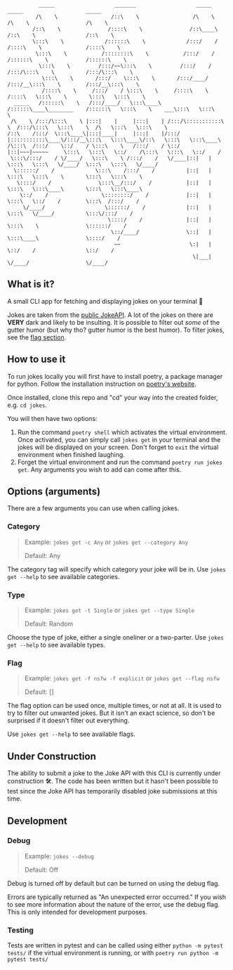 ```
          _____                   _______                   _____                    _____                    _____          
         /\    \                 /::\    \                 /\    \                  /\    \                  /\    \         
        /::\    \               /::::\    \               /::\____\                /::\    \                /::\    \        
        \:::\    \             /::::::\    \             /:::/    /               /::::\    \              /::::\    \       
         \:::\    \           /::::::::\    \           /:::/    /               /::::::\    \            /::::::\    \      
          \:::\    \         /:::/~~\:::\    \         /:::/    /               /:::/\:::\    \          /:::/\:::\    \     
           \:::\    \       /:::/    \:::\    \       /:::/____/               /:::/__\:::\    \        /:::/__\:::\    \    
           /::::\    \     /:::/    / \:::\    \     /::::\    \              /::::\   \:::\    \       \:::\   \:::\    \   
  _____   /::::::\    \   /:::/____/   \:::\____\   /::::::\____\________    /::::::\   \:::\    \    ___\:::\   \:::\    \  
 /\    \ /:::/\:::\    \ |:::|    |     |:::|    | /:::/\:::::::::::\    \  /:::/\:::\   \:::\    \  /\   \:::\   \:::\    \ 
/::\    /:::/  \:::\____\|:::|____|     |:::|    |/:::/  |:::::::::::\____\/:::/__\:::\   \:::\____\/::\   \:::\   \:::\____\
/\:::\  /:::/    \::/    / \:::\    \   /:::/    / \::/   |::|~~~|~~~~~     \:::\   \:::\   \::/    /\:::\   \:::\   \::/    /
 \:::\/:::/    / \/____/   \:::\    \ /:::/    /   \/____|::|   |           \:::\   \:::\   \/____/  \:::\   \:::\   \/____/ 
  \::::::/    /             \:::\    /:::/    /          |::|   |            \:::\   \:::\    \       \:::\   \:::\    \     
   \::::/    /               \:::\__/:::/    /           |::|   |             \:::\   \:::\____\       \:::\   \:::\____\    
    \::/    /                 \::::::::/    /            |::|   |              \:::\   \::/    /        \:::\  /:::/    /    
     \/____/                   \::::::/    /             |::|   |               \:::\   \/____/          \:::\/:::/    /     
                                \::::/    /              |::|   |                \:::\    \               \::::::/    /      
                                 \::/____/               \::|   |                 \:::\____\               \::::/    /       
                                  ~~                      \:|   |                  \::/    /                \::/    /        
                                                           \|___|                   \/____/                  \/____/  
```

## What is it?

A small CLI app for fetching and displaying jokes on your terminal :clown_face:

Jokes are taken from the [public JokeAPI](https://v2.jokeapi.dev/). A lot of the jokes on there are **VERY** dark and likely to be insulting. It is possible to filter out *some* of the gutter humor (but why tho? gutter humor is the best humor). To filter jokes, see the [flag section](#Flag).

## How to use it

To run jokes locally you will first have to install poetry, a package manager for python. Follow the installation instruction on [poetry's website](https://python-poetry.org/docs/).

Once installed, clone this repo and "cd" your way into the created folder, e.g. `cd jokes`.

You will then have two options:

1. Run the command `poetry shell` which activates the virtual environment. Once activated, you can simply call `jokes get` in your terminal and the jokes will be displayed on your screen. Don't forget to `exit` the virtual environment when finished laughing.
2. Forget the virtual environment and run the command `poetry run jokes get`. Any arguments you wish to add can come after this.

## Options (arguments)

There are a few arguments you can use when calling jokes.

### Category

> Example: `jokes get -c Any` or `jokes get --category Any`
>
> Default: Any

The category tag will specify which category your joke will be in. Use `jokes get --help` to see available categories.

### Type

> Example: `jokes get -t Single` or `jokes get --type Single`
>
> Default: Random

Choose the type of joke, either a single oneliner or a two-parter. Use `jokes get --help` to see available types.

### Flag

> Example: `jokes get -f nsfw -f explicit` or `jokes get --flag nsfw`
>
> Default: []

The flag option can be used once, multiple times, or not at all. It is used to try to filter out unwanted jokes. But it isn't an exact science, so don't be surprised if it doesn't filter out everything.

Use `jokes get --help` to see available flags.

## Under Construction

The ability to submit a joke to the Joke API with this CLI is currently under construction :hammer_and_wrench:. The code has been written but it hasn't been possible to test since the Joke API has temporarily disabled joke submissions at this time.

## Development

### Debug

> Example: `jokes --debug`
>
> Default: Off

Debug is turned off by default but can be turned on using the debug flag. 

Errors are typically returned as "An unexpected error occurred." If you wish to see more information about the nature of the error, use the debug flag. This is only intended for development purposes.

### Testing

Tests are written in pytest and can be called using either `python -m pytest tests/` if the virtual environment is running, or with `poetry run python -m pytest tests/`
